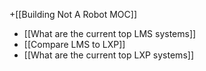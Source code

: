 +[[Building Not A Robot MOC]]

- [[What are the current top LMS systems]]
- [[Compare LMS to LXP]]
- [[What are the current top LXP systems]]